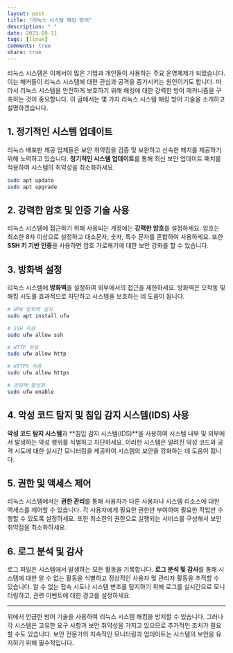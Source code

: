 ```yaml
---
layout: post
title: "리눅스 시스템 해킹 방어"
description: " "
date: 2023-09-11
tags: [linux]
comments: true
share: true
---
```


리눅스 시스템은 이제서야 많은 기업과 개인들이 사용하는 주요 운영체제가 되었습니다. 이는 해커들이 리눅스 시스템에 대한 관심과 공격을 증가시키는 원인이기도 합니다. 따라서 리눅스 시스템을 안전하게 보호하기 위해 해킹에 대한 강력한 방어 메커니즘을 구축하는 것이 중요합니다. 이 글에서는 몇 가지 리눅스 시스템 해킹 방어 기술을 소개하고 설명하겠습니다.

## 1. 정기적인 시스템 업데이트

리눅스 배포판 제공 업체들은 보안 취약점을 검증 및 보완하고 신속한 패치를 제공하기 위해 노력하고 있습니다. **정기적인 시스템 업데이트**를 통해 최신 보안 업데이트 패치를 적용하여 시스템의 취약성을 최소화하세요.

```bash
sudo apt update
sudo apt upgrade
```

## 2. 강력한 암호 및 인증 기술 사용

리눅스 시스템에 접근하기 위해 사용되는 계정에는 **강력한 암호**를 설정하세요. 암호는 최소한 8자 이상으로 설정하고 대소문자, 숫자, 특수 문자를 혼합하여 사용하세요. 또한 **SSH 키 기반 인증**을 사용하면 암호 가로채기에 대한 보안 강화를 할 수 있습니다.

## 3. 방화벽 설정

리눅스 시스템에 **방화벽**을 설정하여 외부에서의 접근을 제한하세요. 방화벽은 오작동 및 해킹 시도를 효과적으로 차단하고 시스템을 보호하는 데 도움이 됩니다.

```bash
# UFW 방화벽 설치
sudo apt install ufw

# SSH 허용
sudo ufw allow ssh

# HTTP 허용
sudo ufw allow http

# HTTPS 허용
sudo ufw allow https

# 방화벽 활성화
sudo ufw enable
```

## 4. 악성 코드 탐지 및 침입 감지 시스템(IDS) 사용

**악성 코드 탐지 시스템**과 **침입 감지 시스템(IDS)**을 사용하여 시스템 내부 및 외부에서 발생하는 악성 행위를 식별하고 차단하세요. 이러한 시스템은 알려진 악성 코드와 공격 시도에 대한 실시간 모니터링을 제공하여 시스템의 보안을 강화하는 데 도움이 됩니다.

## 5. 권한 및 액세스 제어

리눅스 시스템에서는 **권한 관리**를 통해 사용자가 다른 사용자나 시스템 리소스에 대한 액세스를 제어할 수 있습니다. 각 사용자에게 필요한 권한만 부여하여 필요한 작업만 수행할 수 있도록 설정하세요. 또한 최소한의 권한으로 실행되는 서비스를 구성해서 보안 취약점을 최소화하세요.

## 6. 로그 분석 및 감사

로그 파일은 시스템에서 발생하는 모든 활동을 기록합니다. **로그 분석 및 감사**를 통해 시스템에 대한 알 수 없는 활동을 식별하고 정상적인 사용자 및 관리자 활동을 추적할 수 있습니다. 알 수 없는 접속 시도나 시스템 변조를 탐지하기 위해 로그를 실시간으로 모니터링하고, 관련 이벤트에 대한 경고를 설정하세요.

---

위에서 언급한 방어 기술을 사용하여 리눅스 시스템 해킹을 방지할 수 있습니다. 그러나 각 시스템은 고유한 요구 사항과 보안 취약성을 가지고 있으므로 추가적인 조치가 필요할 수도 있습니다. 보안 전문가의 지속적인 모니터링과 업데이트는 시스템의 보안을 유지하기 위해 필수적입니다.